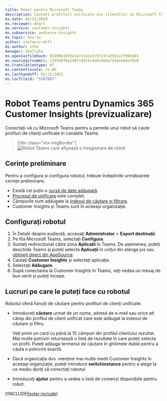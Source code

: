 ```yaml
---
title: Robot pentru Microsoft Teams
description: Căutați profiluri unificate ale clienților în Microsoft Teams cu ajutorul unui robot.
ms.date: 04/21/2020
ms.reviewer: mhart
ms.service: customer-insights
ms.subservice: audience-insights
ms.topic: how-to
author: stefanie-msft
ms.author: sthe
manager: shellyha
ms.openlocfilehash: 03299610fd41a7e142e3c9723fad56ce7f90e083
ms.sourcegitcommit: 139548f8a2d0f24d54c4a6c404a743eeeb8ef8e0
ms.translationtype: HT
ms.contentlocale: ro-RO
ms.lasthandoff: 02/15/2021
ms.locfileid: "5267967"
---
```

# <a name="teams-bot-for-dynamics-365-customer-insights-preview"></a>Robot Teams pentru Dynamics 365 Customer Insights (previzualizare)

Conectați-vă cu Microsoft Teams pentru a permite unui robot să caute profiluri de clienți unificate în canalele Teams.

> [!div class="mx-imgBorder"]
> ![Robot Teams care afișează o înregistrare de client](media/teams-bot.png "Robot Teams care afișează o înregistrare de client")

## <a name="prerequisites"></a>Cerințe preliminare

Pentru a configura și configura robotul, trebuie îndeplinite următoarele cerințe preliminare:

- Există cel puțin o [sursă de date adăugată](data-sources.md).
- [Procesul de unificare](data-unification.md) este complet.
- Câmpurile sunt adăugate la [indexul de căutare și filtrare](search-filter-index.md).
- Customer Insights și Teams sunt în aceeași organizație.

## <a name="configure-the-bot"></a>Configurați robotul

1. În Detalii despre audiență, accesați **Administrator** > **Export destinații**.
1. Pe fila Microsoft Teams, selectați **Configura**.
1. Sunteți redirecționat către zona **Aplicații** în Teams. De asemenea, puteți deschide Teams și puteți selecta **Aplicații** în colțul din stânga jos sau [obțineți direct din AppSource](https://go.microsoft.com/fwlink/?linkid=2124104).
1. Cautați **Customer Insights** și selectați aplicația.
1. Selectați **Adăugare**.
1. După conectarea la Customer Insights în Teams, veți vedea un mesaj de bun venit și puteți începe.

## <a name="things-you-can-do-with-the-bot"></a>Lucruri pe care le puteți face cu robotul

Robotul oferă funcții de căutare pentru profiluri de clienți unificate.

- Introduceți **căutare** urmat de un nume, adresă de e-mail sau orice alt câmp din profilul de client unificat care este adăugat la indexul de căutare și filtru.

  Veți primi un card cu până la 15 câmpuri din profilul clientului rezultat. Mai multe potriviri returnează o listă de rezultate în care puteți selecta un profil. Puteți adăuga termenul de căutare în ghilimele duble pentru a căuta o potrivire exactă.

- Dacă organizația dvs. menține mai multe medii Customer Insights în aceeași organizație, puteți introduce **switchinstance** pentru a alege la ce mediu doriți să conectați robotul.

- Introduceți **ajutor** pentru a vedea o listă de comenzi disponibile pentru robot.  


[!INCLUDE[footer-include](../includes/footer-banner.md)]